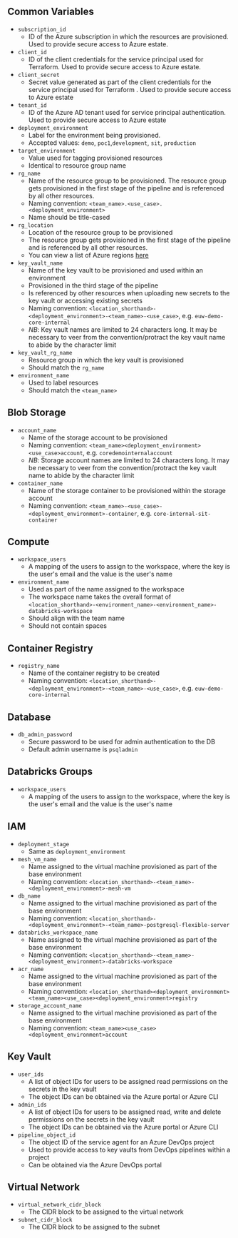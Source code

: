 ## Common Variables
+ `subscription_id` 
    - ID of the Azure subscription in which the resources are provisioned. Used to provide secure access to Azure estate.
+ `client_id` 
    - ID of the client credentials for the service principal used for Terraform. Used to provide secure access to Azure estate.
+ `client_secret` 
    - Secret value generated as part of the client credentials for the service principal used for Terraform . Used to provide secure access to Azure estate
+ `tenant_id` 
    - ID of the Azure AD tenant used for service principal authentication. Used to provide secure access to Azure estate
+ `deployment_environment`
    - Label for the environment being provisioned. 
    - Accepted values: `demo`, `poc1`,`development`, `sit`, `production`
+ `target_environment`
    - Value used for tagging provisioned resources
    - Identical to resource group name 
+ `rg_name`
    - Name of the resource group to be provisioned. The resource group gets provisioned in the first stage of the pipeline and is referenced by all other resources. 
    - Naming convention: `<team_name>.<use_case>.<deployment_environment>`
    - Name should be title-cased
+ `rg_location`
    - Location of the resource group to be provisioned
    - The resource group gets provisioned in the first stage of the pipeline and is referenced by all other resources.
    - You can view a list of Azure regions [here](https://azure.microsoft.com/en-gb/global-infrastructure/geographies/#geographies)
+ `key_vault_name`
    - Name of the key vault to be provisioned and used within an environment
    - Provisioned in the third stage of the pipeline
    - Is referenced by other resources when uploading new secrets to the key vault or accessing existing secrets
    - Naming convention: `<location_shorthand>-<deployment_environment>-<team_name>-<use_case>`, e.g. `euw-demo-core-internal`
    - *NB*: Key vault names are limited to 24 characters long. It may be necessary to veer from the convention/protract the key vault name to abide by the character limit
+ `key_vault_rg_name`
    - Resource group in which the key vault is provisioned
    - Should match the `rg_name`
+ `environment_name`
    - Used to label resources
    - Should match the `<team_name>`

## Blob Storage
+ `account_name`
    - Name of the storage account to be provisioned
    - Naming convention: `<team_name><deployment_environment><use_case>account`, e.g. `coredemointernalaccount`
    - *NB*: Storage account names are limited to 24 characters long. It may be necessary to veer from the convention/protract the key vault name to abide by the character limit
+ `container_name`
    - Name of the storage container to be provisioned within the storage account
    - Naming convention: `<team_name>-<use_case>-<deployment_environment>-container`, e.g. `core-internal-sit-container`

## Compute
+ `workspace_users`
    - A mapping of the users to assign to the workspace, where the key is the user's email and the value is the user's name
+ `environment_name`
    - Used as part of the name assigned to the workspace
    - The workspace name takes the overall format of `<location_shorthand>-<environment_name>-<environment_name>-databricks-workspace`
    - Should align with the team name
    - Should not contain spaces

## Container Registry
+ `registry_name`
    - Name of the container registry to be created
    - Naming convention: `<location_shorthand>-<deployment_environment>-<team_name>-<use_case>`, e.g. `euw-demo-core-internal`

## Database
+ `db_admin_password`
    - Secure password to be used for admin authentication to the DB
    - Default admin username is `psqladmin`

## Databricks Groups
+ `workspace_users`
    - A mapping of the users to assign to the workspace, where the key is the user's email and the value is the user's name

## IAM
+ `deployment_stage`
    - Same as `deployment_environment` 
+ `mesh_vm_name`
    - Name assigned to the virtual machine provisioned as part of the base environment
    - Naming convention: `<location_shorthand>-<team_name>-<deployment_environment>-mesh-vm`
+ `db_name`
    - Name assigned to the virtual machine provisioned as part of the base environment
    - Naming convention: `<location_shorthand>-<deployment_environment>-<team_name>-postgresql-flexible-server`
+ `databricks_workspace_name`
    - Name assigned to the virtual machine provisioned as part of the base environment
    - Naming convention: `<location_shorthand>-<team_name>-<deployment_environment>-databricks-workspace`
+ `acr_name`
    - Name assigned to the virtual machine provisioned as part of the base environment
    - Naming convention: `<location_shorthand><deployment_environment><team_name><use_case><deployment_environment>registry`
+ `storage_account_name`
    - Name assigned to the virtual machine provisioned as part of the base environment
    - Naming convention:  `<team_name><use_case><deployment_environment>account`

## Key Vault
+ `user_ids`
    - A list of object IDs for users to be assigned read permissions on the secrets in the key vault
    - The object IDs can be obtained via the Azure portal or Azure CLI
+ `admin_ids`
    - A list of object IDs for users to be assigned read, write and delete permissions on the secrets in the key vault
    - The object IDs can be obtained via the Azure portal or Azure CLI
+ `pipeline_object_id`
    - The object ID of the service agent for an Azure DevOps project
    - Used to provide access to key vaults from DevOps pipelines within a project
    - Can be obtained via the Azure DevOps portal

## Virtual Network
+ `virtual_network_cidr_block`
    - The CIDR block to be assigned to the virtual network
+ `subnet_cidr_block`
    - The CIDR block to be assigned to the subnet
